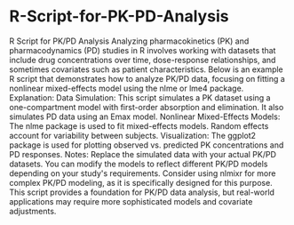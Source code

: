 # R-Script-for-PK-PD-Analysis
R Script for PK/PD Analysis
Analyzing pharmacokinetics (PK) and pharmacodynamics (PD) studies in R involves working with datasets that include drug concentrations over time, dose-response relationships, and sometimes covariates such as patient characteristics. Below is an example R script that demonstrates how to analyze PK/PD data, focusing on fitting a nonlinear mixed-effects model using the nlme or lme4 package.
Explanation:
Data Simulation: This script simulates a PK dataset using a one-compartment model with first-order absorption and elimination. It also simulates PD data using an Emax model.
Nonlinear Mixed-Effects Models: The nlme package is used to fit mixed-effects models. Random effects account for variability between subjects.
Visualization: The ggplot2 package is used for plotting observed vs. predicted PK concentrations and PD responses.
Notes:
Replace the simulated data with your actual PK/PD datasets.
You can modify the models to reflect different PK/PD models depending on your study's requirements.
Consider using nlmixr for more complex PK/PD modeling, as it is specifically designed for this purpose.
This script provides a foundation for PK/PD data analysis, but real-world applications may require more sophisticated models and covariate adjustments.
